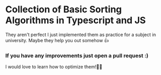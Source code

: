 # Collection of Basic Sorting Algorithms in Typescript and JS

They aren't perfect I just implemented them as practice for a subject in university.
Maybe they help you out somehow 👍

### If you have any improvements just open a pull request :)

I would love to learn how to optimize them!👨‍🔬
